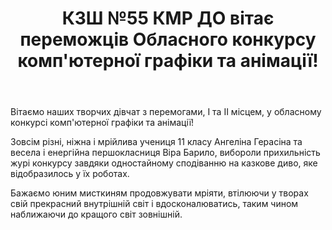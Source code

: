 ﻿---
title: КЗШ №55 КМР ДО вітає переможців Обласного конкурсу комп'ютерної графіки та анімації!
---

Вітаємо наших творчих дівчат з перемогами, І та ІІ місцем, у обласному конкурсі комп'ютерної графіки та анімації!

Зовсім різні, ніжна і мрійлива учениця 11 класу Ангеліна Герасіна та весела і енергійна  першокласниця Віра Барило, вибороли прихильність журі конкурсу завдяки одностайному сподіванню на казкове диво, яке відобразилось у їх роботах.

Бажаємо юним мисткиням продовжувати мріяти, втілюючи у творах свій прекрасний внутрішній світ і вдосконалюватись, таким чином наближаючи до кращого світ зовнішній.

<slideshow></slideshow>